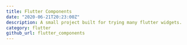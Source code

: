 ```yaml
---
title: Flutter Components
date: "2020-06-21T20:23:00Z"
description: A small project built for trying many flutter widgets.
category: flutter
github_url: flutter_components
---
```

